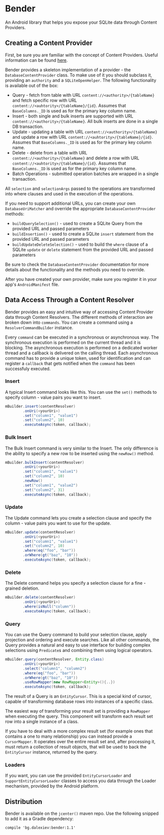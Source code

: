 # Bender

An Android library that helps you expose your SQLite data through Content Providers.

## Creating a Content Provider
First, be sure you are familiar with the concept of Content Providers.
Useful information can be found [here](http://developer.android.com/guide/topics/providers/content-providers.html).

Bender provides a skeleton implementation of a provider - the `DatabaseContentProvider` class. To make use of it you
should subclass it, providing an `authority` and a `SQLiteOpenHelper`. The following functionality is available out of the box:
* Query - fetch from table with URL `content://<authority>/{tableName}` and fetch specific row with URL `content://<auhtority>/{tableName}/{id}`.
Assumes that `BaseColumns._ID` is used as for the primary key column name.
* Insert - both single and bulk inserts are supported with URL `content://<authority>/{tableName}`.
All bulk inserts are done in a single DB transaction.
* Update - updating a table with URL `content://<authority>/{tableName}` and update a row with URL `content://<auhtority>/{tableName}/{id}`.
Assumes that `BaseColumns._ID` is used as for the primary key column name.
* Delete - delete from a table with URL `content://<authority>/{tableName}` and delete a row with URL `content://<auhtority>/{tableName}/{id}`.
Assumes that `BaseColumns._ID` is used as for the primary key column name.
* Batch Operations - submitted operation batches are wrapped in a single transaction.

All `selection` and `selectionArgs` passed to the operations are transformed into where clauses and used in the execution of the operations.

If you need to support additional URLs, you can create your own `DatabaseUriMatcher` and override the appropriate `DatabaseContentProvider` methods:
* `buildQuerySelection()` - used to create a SQLite Query from the provided URL and passed parameters
* `buildInsertion()` - used to create a SQLite `insert` statement from the provided URL and passed parameters
* `buildUpdateDeleteSelection()` - used to build the `where` clause of a SQLite `update` or `delete` statement from the provided URL and passed parameters

Be sure to check the `DatabaseContentProvider` documentation for more details about the functionality and the methods you need to override.

After you have created your own provider, make sure you register it in your app's `AndroidManifest` file.

## Data Access Through a Content Resolver
Bender provides an easy and intuitive way of accessing Content Provider data through Content Resolvers.
The different methods of interaction are broken down into `commands`. You can create a command using a `ResolverCommandBuilder` instance.

Every `command` can be executed in a synchronous or asynchronous way.
The synchronous execution is performed on the current thread and it is blocking.
The asynchronous execution is performed on a dedicated worker thread and a callback is delivered on the calling thread.
Each asynchronous command has to provide a unique token, used for identification and can register a `callback` that gets
notified when the `command` has been successfuly executed.

### Insert
A typical Insert command looks like this. You can use the `set()` methods to specify column - value pairs you want to insert.

```java
mBuilder.insert(contentResolver)
        .onUri(<yourUri>)
        .set("column1", "value1")
        .set("column2", 10)
        .executeAsync(token, callback);
```

### Bulk Insert
The Bulk Insert command is very similar to the Insert. The only difference is the ability to specify a new row to be inserted
using the `newRow()` method.

```java
mBuilder.bulkInsert(contentResolver)
        .onUri(<yourUri>)
        .set("column1", "value1")
        .set("column2", 10)
        .newRow()
        .set("column1", "value2")
        .set("column2", 31)
        .executeAsync(token, callback);
```

### Update
The Update command lets you create a selection clause and specify the column - value pairs you want to use for the update.

```java
mBuilder.update(contentResolver)
        .onUri(<yourUri>)
        .set("column1", "value1")
        .set("column2", 10)
        .where(eq("foo", "bar"))
        .orWhere(gt("baz", "10"))
        .executeAsync(token, callback);
```

### Delete
The Delete command helps you specify a selection clause for a fine - grained deletion.
```java
mBuilder.delete(contentResolver)
        .onUri(<yourUri>)
        .where(isNull("column"))
        .executeAsync(token, callback);
```

### Query
You can use the Query command to build your selection clause, apply projection and ordering
and execute searches. Like all other commands, the Query provides a natural and easy to use interface
for building complex selections using `Predicate`s and combining them using logical operators.

```java
mBuilder.query(contentResolver, Entity.class)
        .onUri(<yourUri>)
        .select("column1", "column2")
        .where(eq("foo", "bar"))
        .orWhere(gt("baz", "10"))
        .useRowMapper(new RowMapper<Entity>(){..})
        .executeAsync(token, callback);
```
The result of a Query is an `EntityCursor`. This is a special kind of cursor, capable of transforming database rows into
instances of a specific class.

The easiest way of transforming your result set is providing a `RowMapper` when executing the query. This component will
transform each result set row into a single instance of a class.

If you have to deal with a more complex result set (for example ones that contains a one to many relationship) you can
instead provide a `CursorMapper`. It operates over the entire result set and, after processing it, must return a collection
of result objects, that will be used to back the `EntityCursor` instance, returned by the query.

### Loaders
If you want, you can use the provided `EntityCursorLoader` and `SupportEntityCursorLoader` classes to access you data
through the Loader mechanism, provided by the Android platform.

## Distribution
Bender is available on the `jcenter()` maven repo.
Use the following snipped to add it as a Gradle dependency:

```
compile 'bg.dalexiev:bender:1.1'

```
